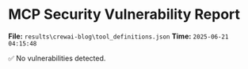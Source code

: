 # MCP Security Vulnerability Report
**File:** `results\crewai-blog\tool_definitions.json`
**Time:** `2025-06-21 04:15:48`

✅ No vulnerabilities detected.